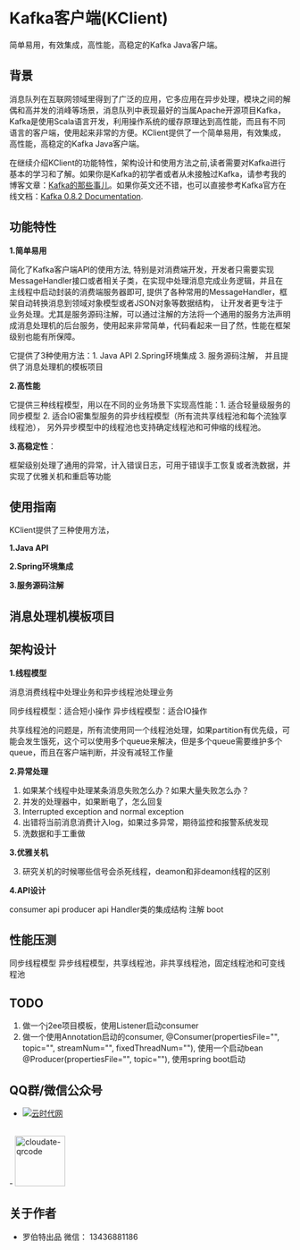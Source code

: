 # Kafka客户端(KClient)

简单易用，有效集成，高性能，高稳定的Kafka Java客户端。

## 背景

消息队列在互联网领域里得到了广泛的应用，它多应用在异步处理，模块之间的解偶和高并发的消峰等场景，消息队列中表现最好的当属Apache开源项目Kafka，Kafka是使用Scala语言开发，利用操作系统的缓存原理达到高性能，而且有不同语言的客户端，使用起来非常的方便。KClient提供了一个简单易用，有效集成，高性能，高稳定的Kafka Java客户端。

在继续介绍KClient的功能特性，架构设计和使用方法之前,读者需要对Kafka进行基本的学习和了解。如果你是Kafka的初学者或者从未接触过Kafka，请参考我的博客文章：[Kafka的那些事儿](http://cloudate.net/?p=1763)。如果你英文还不错，也可以直接参考Kafka官方在线文档：[Kafka 0.8.2 Documentation](kafka.apache.org/documentation.html).

## 功能特性

**1.简单易用**

简化了Kafka客户端API的使用方法, 特别是对消费端开发，开发者只需要实现MessageHandler接口或者相关子类，在实现中处理消息完成业务逻辑，并且在主线程中启动封装的消费端服务器即可, 提供了各种常用的MessageHandler，框架自动转换消息到领域对象模型或者JSON对象等数据结构， 让开发者更专注于业务处理。尤其是服务源码注解，可以通过注解的方法将一个通用的服务方法声明成消息处理机的后台服务，使用起来非常简单，代码看起来一目了然，性能在框架级别也能有所保障。

它提供了3种使用方法：1. Java API 2.Spring环境集成 3. 服务源码注解， 并且提供了消息处理机的模板项目
 
**2.高性能**

它提供三种线程模型，用以在不同的业务场景下实现高性能：1. 适合轻量级服务的同步模型 2. 适合IO密集型服务的异步线程模型（所有流共享线程池和每个流独享线程池）， 另外异步模型中的线程池也支持确定线程池和可伸缩的线程池。

**3.高稳定性**：

框架级别处理了通用的异常，计入错误日志，可用于错误手工恢复或者洗数据，并实现了优雅关机和重启等功能

## 使用指南

KClient提供了三种使用方法，

**1.Java API** 

**2.Spring环境集成**
 
**3.服务源码注解**

## 消息处理机模板项目

## 架构设计

**1.线程模型**

消息消费线程中处理业务和异步线程池处理业务

同步线程模型：适合短小操作
异步线程模型：适合IO操作

共享线程池的问题是，所有流使用同一个线程池处理，如果partition有优先级，可能会发生饿死，这个可以使用多个queue来解决，但是多个queue需要维护多个queue，而且在客户端判断，并没有减轻工作量


**2.异常处理**

1. 如果某个线程中处理某条消息失败怎么办？如果大量失败怎么办？
2. 并发的处理器中，如果断电了，怎么回复
3. Interrupted exception and normal exception
4. 出错将当前消息消费计入log，如果过多异常，期待监控和报警系统发现
5. 洗数据和手工重做

**3.优雅关机**

3. 研究关机的时候哪些信号会杀死线程，deamon和非deamon线程的区别

**4.API设计**

consumer api
producer api
Handler类的集成结构
注解
boot

## 性能压测

同步线程模型
异步线程模型，共享线程池，非共享线程池，固定线程池和可变线程池

## TODO

1. 做一个j2ee项目模板，使用Listener启动consumer
2. 做一个使用Annotation启动的consumer, @Consumer(propertiesFile="", topic="", streamNum="", fixedThreadNum=""), 使用一个启动bean
	@Producer(propertiesFile="", topic=""), 使用spring boot启动

## QQ群/微信公众号
- <a target="_blank" href="http://shang.qq.com/wpa/qunwpa?idkey=ff0d7d34f32c87dbd9aa56499a7478cd93e0e1d44288b9f6987a043818a1ad01"><img border="0" src="http://pub.idqqimg.com/wpa/images/group.png" alt="云时代网" title="云时代网"></a>
<br>
- <a href="http://cloudate.net/wp-content/uploads/2015/01/cloudate-qrcode.jpg"><img src="http://cloudate.net/wp-content/uploads/2015/01/cloudate-qrcode.jpg" alt="cloudate-qrcode" width="90" height="90" class="alignnone size-full wp-image-1138" /></a>

## 关于作者
- 罗伯特出品   微信： 13436881186